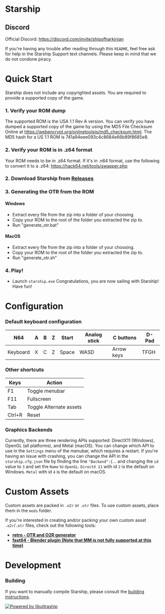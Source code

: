 [comment]: <> (Todo: Make Light Mode Image)
[comment]: <> (Todo: Make Dark Mode Image)

# Starship

## Discord

Official Discord: https://discord.com/invite/shipofharkinian

If you're having any trouble after reading through this `README`, feel free ask for help in the Starship Support text channels. Please keep in mind that we do not condone piracy.

# Quick Start

Starship does not include any copyrighted assets.  You are required to provide a supported copy of the game.

### 1. Verify your ROM dump
The supported ROM is the USA 1.1 Rev A version. You can verify you have dumped a supported copy of the game by using the MD5 File Checksum Online at https://webencrypt.org/onlinetoolsjs/md5_checksum.html. The MD5 hash for a US 1.1 ROM is 741a94eee093c4c8684e66b89f8685e8.

### 2. Verify your ROM is in .z64 format
Your ROM needs to be in .z64 format. If it's in .n64 format, use the following to convert it to a .z64: https://hack64.net/tools/swapper.php

### 2. Download Starship from [Releases](https://github.com/HarbourMasters/starship/releases)

### 3. Generating the OTR from the ROM
#### Windows
* Extract every file from the zip into a folder of your choosing.
* Copy your ROM to the root of the folder you extracted the zip to.
* Run "generate_otr.bat"

#### MacOS
* Extract every file from the zip into a folder of your choosing.
* Copy your ROM to the root of the folder you extracted the zip to.
* Run "generate_otr.sh"

### 4. Play!
* Launch `starship.exe`
Congratulations, you are now sailing with Starship! Have fun!

# Configuration

### Default keyboard configuration
| N64 | A | B | Z | Start | Analog stick | C buttons | D-Pad |
| - | - | - | - | - | - | - | - |
| Keyboard | X | C | Z | Space | WASD | Arrow keys | TFGH |

### Other shortcuts
| Keys | Action |
| - | - |
| F1 | Toggle menubar |
| F11 | Fullscreen |
| Tab | Toggle Alternate assets |
| Ctrl+R | Reset |

### Graphics Backends
Currently, there are three rendering APIs supported: DirectX11 (Windows), OpenGL (all platforms), and Metal (macOS). You can change which API to use in the `Settings` menu of the menubar, which requires a restart.  If you're having an issue with crashing, you can change the API in the `starship.cfg.json` file by finding the line `"Backend":{`... and changing the `id` value to `3` and set the `Name` to `OpenGL`. `DirectX 11` with id `2` is the default on Windows. `Metal` with id `4` is the default on macOS.

# Custom Assets

Custom assets are packed in `.o2r` or `.otr` files. To use custom assets, place them in the `mods` folder.

If you're interested in creating and/or packing your own custom asset `.o2r`/`.otr` files, check out the following tools:
* [**retro - OTR and O2R generator**](https://github.com/HarbourMasters64/retro)
* [**fast64 - Blender plugin (Note that MM is not fully supported at this time)**](https://github.com/HarbourMasters/fast64)

# Development
### Building

If you want to manually compile Starship, please consult the [building instructions](docs/BUILDING.md).

<a href="https://github.com/Kenix3/libultraship/">
  <picture>
    <source media="(prefers-color-scheme: dark)" srcset="./docs/poweredbylus.darkmode.png">
    <img alt="Powered by libultraship" src="./docs/poweredbylus.lightmode.png">
  </picture>
</a>
